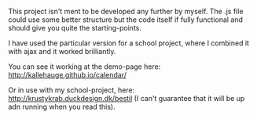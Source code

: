 This project isn't ment to be developed any further by myself. The .js file could use some better structure but the code itself if fully functional and should give you quite the starting-points.

I have used the particular version for a school project, where I combined it with ajax and it worked brilliantly.

You can see it working at the demo-page here:
http://kallehauge.github.io/calendar/

Or in use with my school-project, here:
http://krustykrab.duckdesign.dk/bestil (I can't guarantee that it will be up adn running when you read this).
